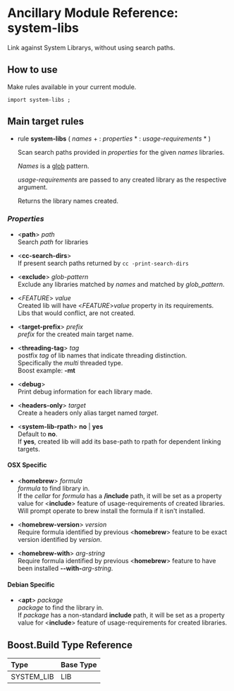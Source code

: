 # Ancillary Module Reference: system-libs

Link against System Librarys, without using search paths.

## How to use

Make rules available in your current module.
```
import system-libs ;
```

## Main target rules

* rule **system-libs** ( _names_ + : _properties_ * : _usage-requirements_ * )
  
  Scan search paths provided in _properties_ for the given _names_ libraries.
  
  _Names_ is a [glob](https://en.wikipedia.org/wiki/Glob_(programming)) pattern.
  
  _usage-requirements_ are passed to any created library as the respective argument.

  Returns the library names created.

### _Properties_

* <**path**> _path_  
  Search _path_ for libraries
  
* <**cc-search-dirs**>  
  If present search paths returned by ``cc -print-search-dirs``
  
* <**exclude**> _glob-pattern_  
  Exclude any libraries matched by _names_ and matched by _glob_pattern_.
  
* <_FEATURE_> _value_  
  Created lib will have <_FEATURE_>_value_ property in its requirements.  
  Libs that would conflict, are not created.
  
* <**target-prefix**> _prefix_  
  _prefix_ for the created main target name.
  
* <**threading-tag**> _tag_  
  postfix _tag_ of lib names that indicate threading distinction.  
  Specifically the _multi_ threaded type.  
  Boost example: **-mt**
  
* <**debug**>  
  Print debug information for each library made.

* <**headers-only**> _target_  
  Create a headers only alias target named _target_.

* <**system-lib-rpath**> **no** | **yes**  
  Default to **no**.  
  If **yes**, created lib will add its base-path to rpath for dependent linking targets.

#### OSX Specific

* <**homebrew**> _formula_  
  _formula_ to find library in.  
  If the _cellar_ for _formula_ has a **/include** path, it will be set as a property value for <**include**> feature of usage-requirements of created libraries.  
  Will prompt operate to brew install the formula if it isn't installed.
  
  
* <**homebrew-version**> _version_  
  Require formula identified by previous <**homebrew**> feature to be exact version identified by _version_.
  
* <**homebrew-with**> _arg-string_  
  Require formula identified by previous <**homebrew**> feature to have been installed **--with-**_arg-string_.
  
#### Debian Specific

* <**apt**> _package_  
  _package_ to find the library in.  
  If _package_ has a non-standard **include** path, it will be set as a property value for <**include**> feature of usage-requirements for created libraries.  
  

## Boost.Build Type Reference

Type | Base Type 
:--- | :--- 
SYSTEM_LIB | LIB 

